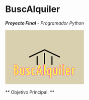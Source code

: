 # **BuscAlquiler**
**_Proyecto Final_** - _Programador Python_

![logo](/images/Logo.png)

** Objetivo Principal: **

